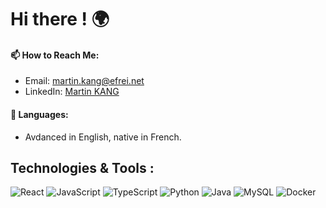 # Hi there ! 🌍

#### 📫 **How to Reach Me**: 
- Email: [martin.kang@efrei.net](mailto:martin.kang@efrei.net)
- LinkedIn: [Martin KANG](https://www.linkedin.com/in/martin-kang/)

#### 💬 **Languages**:
- Avdanced in English, native in French.

## Technologies & Tools :

![React](https://img.shields.io/badge/React-blue?style=flat&logo=react)
![JavaScript](https://img.shields.io/badge/JavaScript-yellow?style=flat&logo=javascript)
![TypeScript](https://img.shields.io/badge/TypeScript-blue?style=flat&logo=typescript)
![Python](https://img.shields.io/badge/Python-blue?style=flat&logo=python)
![Java](https://img.shields.io/badge/Java-red?style=flat&logo=java)
![MySQL](https://img.shields.io/badge/MySQL-blue?style=flat&logo=mysql)
![Docker](https://img.shields.io/badge/Docker-blue?style=flat&logo=docker)

